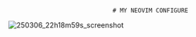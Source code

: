                                  # MY NEOVIM CONFIGURE

![250306_22h18m59s_screenshot](https://github.com/user-attachments/assets/4efa7fe3-e279-432a-b2b3-8cb50f03e44f)
